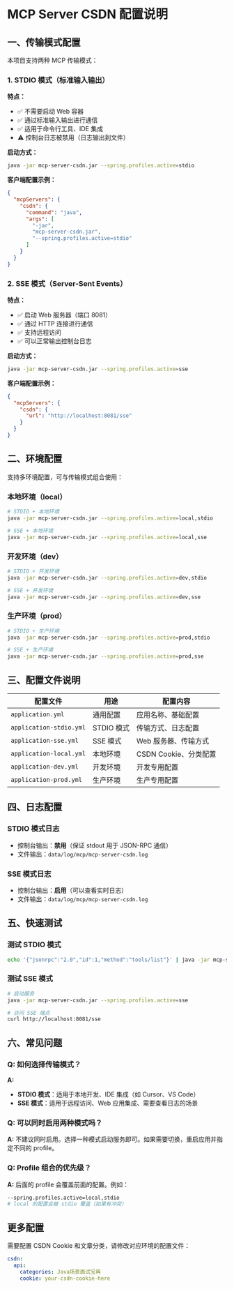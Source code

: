 # MCP Server CSDN 配置说明



## 一、传输模式配置

本项目支持两种 MCP 传输模式：



### 1. STDIO 模式（标准输入输出）

**特点：**
- ✅ 不需要启动 Web 容器
- ✅ 通过标准输入输出进行通信
- ✅ 适用于命令行工具、IDE 集成
- ⚠️ 控制台日志被禁用（日志输出到文件）

**启动方式：**
```bash
java -jar mcp-server-csdn.jar --spring.profiles.active=stdio
```

**客户端配置示例：**
```json
{
  "mcpServers": {
    "csdn": {
      "command": "java",
      "args": [
        "-jar",
        "mcp-server-csdn.jar",
        "--spring.profiles.active=stdio"
      ]
    }
  }
}
```



### 2. SSE 模式（Server-Sent Events）

**特点：**
- ✅ 启动 Web 服务器（端口 8081）
- ✅ 通过 HTTP 连接进行通信
- ✅ 支持远程访问
- ✅ 可以正常输出控制台日志

**启动方式：**
```bash
java -jar mcp-server-csdn.jar --spring.profiles.active=sse
```

**客户端配置示例：**
```json
{
  "mcpServers": {
    "csdn": {
      "url": "http://localhost:8081/sse"
    }
  }
}
```



## 二、环境配置

支持多环境配置，可与传输模式组合使用：

### 本地环境（local）

```bash
# STDIO + 本地环境
java -jar mcp-server-csdn.jar --spring.profiles.active=local,stdio

# SSE + 本地环境
java -jar mcp-server-csdn.jar --spring.profiles.active=local,sse
```

### 开发环境（dev）

```bash
# STDIO + 开发环境
java -jar mcp-server-csdn.jar --spring.profiles.active=dev,stdio

# SSE + 开发环境
java -jar mcp-server-csdn.jar --spring.profiles.active=dev,sse
```

### 生产环境（prod）

```bash
# STDIO + 生产环境
java -jar mcp-server-csdn.jar --spring.profiles.active=prod,stdio

# SSE + 生产环境
java -jar mcp-server-csdn.jar --spring.profiles.active=prod,sse
```



## 三、配置文件说明

| 配置文件 | 用途 | 配置内容 |
|---------|------|---------|
| `application.yml` | 通用配置 | 应用名称、基础配置 |
| `application-stdio.yml` | STDIO 模式 | 传输方式、日志配置 |
| `application-sse.yml` | SSE 模式 | Web 服务器、传输方式 |
| `application-local.yml` | 本地环境 | CSDN Cookie、分类配置 |
| `application-dev.yml` | 开发环境 | 开发专用配置 |
| `application-prod.yml` | 生产环境 | 生产专用配置 |



## 四、日志配置

### STDIO 模式日志
- 控制台输出：**禁用**（保证 stdout 用于 JSON-RPC 通信）
- 文件输出：`data/log/mcp/mcp-server-csdn.log`

### SSE 模式日志
- 控制台输出：**启用**（可以查看实时日志）
- 文件输出：`data/log/mcp/mcp-server-csdn.log`



## 五、快速测试

### 测试 STDIO 模式
```bash
echo '{"jsonrpc":"2.0","id":1,"method":"tools/list"}' | java -jar mcp-server-csdn.jar --spring.profiles.active=stdio
```

### 测试 SSE 模式
```bash
# 启动服务
java -jar mcp-server-csdn.jar --spring.profiles.active=sse

# 访问 SSE 端点
curl http://localhost:8081/sse
```



## 六、常见问题

### Q: 如何选择传输模式？

**A:** 
- **STDIO 模式**：适用于本地开发、IDE 集成（如 Cursor、VS Code）
- **SSE 模式**：适用于远程访问、Web 应用集成、需要查看日志的场景

### Q: 可以同时启用两种模式吗？

**A:** 
不建议同时启用。选择一种模式启动服务即可。如果需要切换，重启应用并指定不同的 profile。

### Q: Profile 组合的优先级？

**A:** 
后面的 profile 会覆盖前面的配置。例如：
```bash
--spring.profiles.active=local,stdio
# local 的配置会被 stdio 覆盖（如果有冲突）
```



## 更多配置

需要配置 CSDN Cookie 和文章分类，请修改对应环境的配置文件：
```yaml
csdn:
  api:
    categories: Java场景面试宝典
    cookie: your-csdn-cookie-here
```

